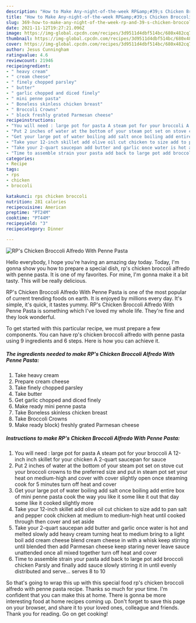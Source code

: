 ```yaml
---
description: "How to Make Any-night-of-the-week RP&amp;#39;s Chicken Broccoli Alfredo With Penne Pasta"
title: "How to Make Any-night-of-the-week RP&amp;#39;s Chicken Broccoli Alfredo With Penne Pasta"
slug: 369-how-to-make-any-night-of-the-week-rp-and-39-s-chicken-broccoli-alfredo-with-penne-pasta
date: 2021-11-12T19:27:21.096Z
image: https://img-global.cpcdn.com/recipes/3d9511d4dbf514bc/680x482cq70/rps-chicken-broccoli-alfredo-with-penne-pasta-recipe-main-photo.jpg
thumbnail: https://img-global.cpcdn.com/recipes/3d9511d4dbf514bc/680x482cq70/rps-chicken-broccoli-alfredo-with-penne-pasta-recipe-main-photo.jpg
cover: https://img-global.cpcdn.com/recipes/3d9511d4dbf514bc/680x482cq70/rps-chicken-broccoli-alfredo-with-penne-pasta-recipe-main-photo.jpg
author: Jesus Cunningham
ratingvalue: 4.6
reviewcount: 21946
recipeingredient:
- " heavy cream"
- " cream cheese"
- " finely chopped parsley"
- " butter"
- " garlic chopped and diced finely"
- " mini penne pasta"
- " Boneless skinless chicken breast"
- " Broccoli Crowns"
- " block freshly grated Parmesan cheese"
recipeinstructions:
- "You will need : large pot for pasta A steam pot for your broccoli A 12-inch inch skillet for your chicken A 2-quart saucepan for sauce"
- "Put 2 inches of water at the bottom of your steam pot set on stove cut your broccoli crowns to the preferred size and put in steam pot set your heat on medium-high and cover with cover slightly open once steaming cook for 5 minutes turn off heat and cover"
- "Get your large pot of water boiling add salt once boiling add entire box of mini penne pasta cook the way you like it some like it out that day some like it cooked slightly more"
- "Take your 12-inch skillet add olive oil cut chicken to size add to pan salt and pepper cook chicken at medium to medium-high heat until cooked through then cover and set aside"
- "Take your 2-quart saucepan add butter and garlic once water is hot and melted slowly add heavy cream turning heat to medium bring to a light boil add cream cheese blend cream cheese in with a whisk keep stirring until blended then add Parmesan cheese keep staring never leave sauce unattended once all mixed together turn off heat and cover"
- "Time to assemble strain your pasta add back to large pot add broccoli chicken Parsly and finally add sauce slowly stirring it in until evenly distributed and serve... serves 8 to 10"
categories:
- Recipe
tags:
- rps
- chicken
- broccoli

katakunci: rps chicken broccoli 
nutrition: 281 calories
recipecuisine: American
preptime: "PT24M"
cooktime: "PT44M"
recipeyield: "3"
recipecategory: Dinner

---
```



![RP&#39;s Chicken Broccoli Alfredo With Penne Pasta](https://img-global.cpcdn.com/recipes/3d9511d4dbf514bc/680x482cq70/rps-chicken-broccoli-alfredo-with-penne-pasta-recipe-main-photo.jpg)

Hello everybody, I hope you're having an amazing day today. Today, I'm gonna show you how to prepare a special dish, rp&#39;s chicken broccoli alfredo with penne pasta. It is one of my favorites. For mine, I'm gonna make it a bit tasty. This will be really delicious.

RP&#39;s Chicken Broccoli Alfredo With Penne Pasta is one of the most popular of current trending foods on earth. It is enjoyed by millions every day. It's simple, it's quick, it tastes yummy. RP&#39;s Chicken Broccoli Alfredo With Penne Pasta is something which I've loved my whole life. They're fine and they look wonderful.




To get started with this particular recipe, we must prepare a few components. You can have rp&#39;s chicken broccoli alfredo with penne pasta using 9 ingredients and 6 steps. Here is how you can achieve it.

<!--inarticleads1-->

##### The ingredients needed to make RP&#39;s Chicken Broccoli Alfredo With Penne Pasta:

1. Take  heavy cream
1. Prepare  cream cheese
1. Take  finely chopped parsley
1. Take  butter
1. Get  garlic chopped and diced finely
1. Make ready  mini penne pasta
1. Take  Boneless skinless chicken breast
1. Take  Broccoli Crowns
1. Make ready  block) freshly grated Parmesan cheese




<!--inarticleads2-->

##### Instructions to make RP&#39;s Chicken Broccoli Alfredo With Penne Pasta:

1. You will need : large pot for pasta A steam pot for your broccoli A 12-inch inch skillet for your chicken A 2-quart saucepan for sauce
1. Put 2 inches of water at the bottom of your steam pot set on stove cut your broccoli crowns to the preferred size and put in steam pot set your heat on medium-high and cover with cover slightly open once steaming cook for 5 minutes turn off heat and cover
1. Get your large pot of water boiling add salt once boiling add entire box of mini penne pasta cook the way you like it some like it out that day some like it cooked slightly more
1. Take your 12-inch skillet add olive oil cut chicken to size add to pan salt and pepper cook chicken at medium to medium-high heat until cooked through then cover and set aside
1. Take your 2-quart saucepan add butter and garlic once water is hot and melted slowly add heavy cream turning heat to medium bring to a light boil add cream cheese blend cream cheese in with a whisk keep stirring until blended then add Parmesan cheese keep staring never leave sauce unattended once all mixed together turn off heat and cover
1. Time to assemble strain your pasta add back to large pot add broccoli chicken Parsly and finally add sauce slowly stirring it in until evenly distributed and serve... serves 8 to 10




So that's going to wrap this up with this special food rp&#39;s chicken broccoli alfredo with penne pasta recipe. Thanks so much for your time. I'm confident that you can make this at home. There is gonna be more interesting food at home recipes coming up. Don't forget to save this page on your browser, and share it to your loved ones, colleague and friends. Thank you for reading. Go on get cooking!
